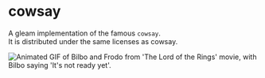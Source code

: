 # cowsay

A gleam implementation of the famous `cowsay`.  
It is distributed under the same licenses as cowsay.  

![Animated GIF of Bilbo and Frodo from 'The Lord of the Rings' movie, with Bilbo saying 'It's not ready yet'.](https://64.media.tumblr.com/351bd7567f7c604db09f700934fd6451/tumblr_mjxal1ZCN01rqg00io5_r1_250.gifv)

